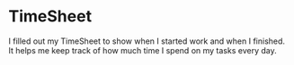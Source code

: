 # TimeSheet
I filled out my TimeSheet to show when I started work and when I finished. It helps me keep track of how much time I spend on my tasks every day.
